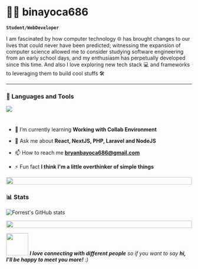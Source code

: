 # 🏄‍♂️ binayoca686

**`Student/WebDeveloper`**

I am fascinated by how computer technology 🌐 has brought changes to our lives that could never have been predicted; witnessing the expansion of computer science allowed me to consider studying software engineering from an early school days, and my enthusiasm has perpetually developed since this time. And also I love exploring new tech stack 💻 and frameworks to leveraging them to build cool stuffs 🛠️

---
### 🧰 Languages and Tools
<img src="https://skillicons.dev/icons?i=php,ts,js,react,nextjs,redux,tailwind,laravel,nodejs,express,nextjs,mongodb,mysql,postgresql,git,github,vscode,postman" />

#

- 🌱 I’m currently learning **Working with Collab Environment**

- 💬 Ask me about **React, NextJS, PHP, Laravel and NodeJS**

- 📫 How to reach me **bryanbayoca686@gmail.com**

- ⚡ Fun fact **I think I'm a little overthinker of simple things**


<img src="https://i.imgur.com/dBaSKWF.gif" height="20" width="100%">



### 📊 Stats
  
![Forrest's GitHub stats](https://github-readme-stats.vercel.app/api?username=binayoca686&show_icons=true&theme=gruvbox)
  



<img src="https://i.imgur.com/dBaSKWF.gif" height="20" width="100%">

<img src="https://media.giphy.com/media/LnQjpWaON8nhr21vNW/giphy.gif" width="60"> <em><b>I love connecting with different people</b> so if you want to say <b>hi, I'll be happy to meet you more!</b> :)</em>

